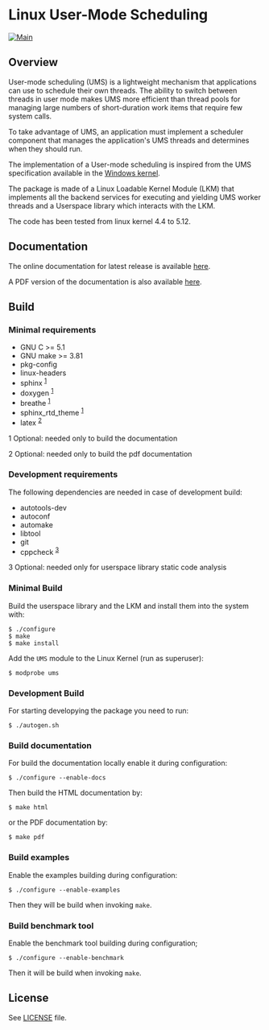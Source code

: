 # Linux User-Mode Scheduling

[![Main](https://github.com/MatteoArella/linux-ums/actions/workflows/main.yml/badge.svg?branch=master)](https://github.com/MatteoArella/linux-ums/actions/workflows/main.yml)

## Overview

User-mode scheduling (UMS) is a lightweight mechanism that applications can
use to schedule their own threads.
The ability to switch between threads in user mode makes UMS more efficient
than thread pools for managing large numbers of short-duration work items that
require few system calls.

To take advantage of UMS, an application must implement a scheduler component
that manages the application's UMS threads and determines when they should run.

The implementation of a User-mode scheduling is inspired from the UMS
specification available in the [Windows kernel](https://docs.microsoft.com/en-us/windows/win32/procthread/user-mode-scheduling).

The package is made of a Linux Loadable Kernel Module (LKM) that implements all the
backend services for executing and yielding UMS worker threads and a Userspace library which interacts with the LKM.

The code has been tested from linux kernel 4.4 to 5.12.

## Documentation

The online documentation for latest release is available [here](https://matteoarella.github.io/linux-ums).

A PDF version of the documentation is also available [here](https://github.com/MatteoArella/linux-ums/raw/gh-pages/linuxusermodescheduling.pdf).

## Build

### Minimal requirements

- GNU C >= 5.1
- GNU make >= 3.81
- pkg-config
- linux-headers
- sphinx <sup>[1](#f1)</sup>
- doxygen <sup>[1](#f1)</sup>
- breathe <sup>[1](#f1)</sup>
- sphinx_rtd_theme <sup>[1](#f1)</sup>
- latex <sup>[2](#f2)</sup>

<a name="f1">1</a> Optional: needed only to build the documentation

<a name="f2">2</a> Optional: needed only to build the pdf documentation

### Development requirements

The following dependencies are needed in case of development build:

- autotools-dev
- autoconf
- automake
- libtool
- git
- cppcheck <sup>[3](#f2)</sup>

<a name="f3">3</a> Optional: needed only for userspace library static code analysis

### Minimal Build

Build the userspace library and the LKM and install them into the system with:
```
$ ./configure
$ make
$ make install
```

Add the ``UMS`` module to the Linux Kernel (run as superuser):

```
$ modprobe ums
```

### Development Build

For starting developying the package you need to run:

```
$ ./autogen.sh
```

### Build documentation

For build the documentation locally enable it during configuration:

``
$ ./configure --enable-docs
``

Then build the HTML documentation by:

``
$ make html
``

or the PDF documentation by:

``
$ make pdf
``

### Build examples

Enable the examples building during configuration:

``
$ ./configure --enable-examples
``

Then they will be build when invoking ``make``.

### Build benchmark tool

Enable the benchmark tool building during configuration;

``
$ ./configure --enable-benchmark
``

Then it will be build when invoking ``make``.

## License

See [LICENSE](LICENSE) file.
